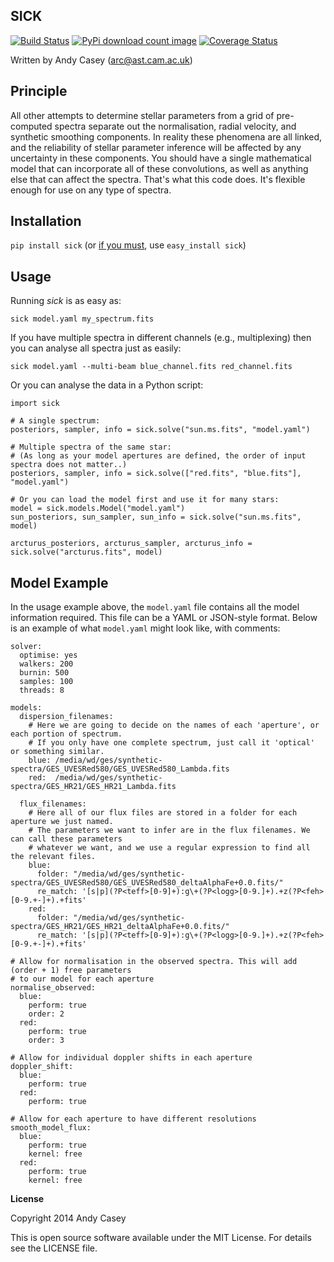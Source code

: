SICK
----

[![Build Status](https://travis-ci.org/andycasey/sick.png?branch=master)](https://travis-ci.org/andycasey/sick) [![PyPi download count image](https://pypip.in/d/sick/badge.png)](https://pypi.python.org/pypi/sick/) [![Coverage Status](https://img.shields.io/coveralls/andycasey/sick.svg)](https://coveralls.io/r/andycasey/sick)

Written by Andy Casey ([arc@ast.cam.ac.uk](mailto:arc@ast.cam.ac.uk))

Principle
---------
All other attempts to determine stellar parameters from a grid of
pre-computed spectra separate out the normalisation, radial velocity, and synthetic
smoothing components. In reality these phenomena are all linked, and the reliability
of stellar parameter inference will be affected by any uncertainty in these components.
You should have a single mathematical model that can incorporate all of these convolutions, as well as anything else that can affect the spectra. That's what this code does. It's flexible enough for use on any type of spectra.

Installation
------------

``pip install sick`` (or [if you must](https://stackoverflow.com/questions/3220404/why-use-pip-over-easy-install), use ``easy_install sick``)

Usage
-----
Running *sick* is as easy as:

``sick model.yaml my_spectrum.fits``

If you have multiple spectra in different channels (e.g., multiplexing) then you can analyse all spectra just as easily:

``sick model.yaml --multi-beam blue_channel.fits red_channel.fits``

Or you can analyse the data in a Python script:

````
import sick

# A single spectrum:
posteriors, sampler, info = sick.solve("sun.ms.fits", "model.yaml")

# Multiple spectra of the same star:
# (As long as your model apertures are defined, the order of input spectra does not matter..)
posteriors, sampler, info = sick.solve(["red.fits", "blue.fits"], "model.yaml")

# Or you can load the model first and use it for many stars:
model = sick.models.Model("model.yaml")
sun_posteriors, sun_sampler, sun_info = sick.solve("sun.ms.fits", model)

arcturus_posteriors, arcturus_sampler, arcturus_info = sick.solve("arcturus.fits", model)
````

Model Example
-------------
In the usage example above, the ``model.yaml`` file contains all the model information required. This file can be a YAML or JSON-style format. Below is an example of what ``model.yaml`` might look like, with comments:

````
solver:
  optimise: yes
  walkers: 200
  burnin: 500
  samples: 100
  threads: 8

models:
  dispersion_filenames:
    # Here we are going to decide on the names of each 'aperture', or each portion of spectrum.
    # If you only have one complete spectrum, just call it 'optical' or something similar.
    blue: /media/wd/ges/synthetic-spectra/GES_UVESRed580/GES_UVESRed580_Lambda.fits
    red:  /media/wd/ges/synthetic-spectra/GES_HR21/GES_HR21_Lambda.fits

  flux_filenames:
    # Here all of our flux files are stored in a folder for each aperture we just named.
    # The parameters we want to infer are in the flux filenames. We can call these parameters
    # whatever we want, and we use a regular expression to find all the relevant files.
    blue:
      folder: "/media/wd/ges/synthetic-spectra/GES_UVESRed580/GES_UVESRed580_deltaAlphaFe+0.0.fits/"
      re_match: '[s|p](?P<teff>[0-9]+):g\+(?P<logg>[0-9.]+).+z(?P<feh>[0-9.+-]+).+fits'
    red: 
      folder: "/media/wd/ges/synthetic-spectra/GES_HR21/GES_HR21_deltaAlphaFe+0.0.fits/"
      re_match: '[s|p](?P<teff>[0-9]+):g\+(?P<logg>[0-9.]+).+z(?P<feh>[0-9.+-]+).+fits'

# Allow for normalisation in the observed spectra. This will add (order + 1) free parameters
# to our model for each aperture
normalise_observed:
  blue:
    perform: true
    order: 2
  red:
    perform: true
    order: 3

# Allow for individual doppler shifts in each aperture
doppler_shift:
  blue:
    perform: true
  red:
    perform: true

# Allow for each aperture to have different resolutions
smooth_model_flux:
  blue:
    perform: true
    kernel: free
  red:
    perform: true 
    kernel: free
````

**License**

Copyright 2014 Andy Casey

This is open source software available under the MIT License. For details see the LICENSE file.
